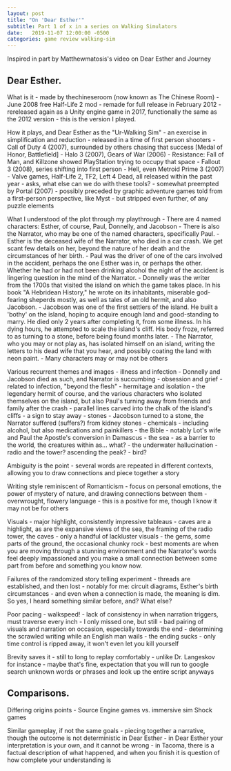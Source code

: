 ```yaml
---
layout: post
title: "On 'Dear Esther'"
subtitle: Part 1 of x in a series on Walking Simulators
date:   2019-11-07 12:00:00 -0500
categories: game review walking-sim
---
```


Inspired in part by Matthewmatosis's video on Dear Esther and Journey

## Dear Esther.

What is it
    - made by thechineseroom (now known as The Chinese Room)
    - June 2008 free Half-Life 2 mod
    - remade for full release in February 2012
    - rereleased again as a Unity engine game in 2017, functionally the same as the 2012 version
        - this is the version I played.

How it plays, and Dear Esther as the "Ur-Walking Sim"
    - an exercise in simplification and reduction - released in a time of first person shooters
        - Call of Duty 4 (2007), surrounded by others chasing that success [Medal of Honor, Battlefield]
        - Halo 3 (2007), Gears of War (2006)
        - Resistance: Fall of Man, and Killzone showed PlayStation trying to occupy that space
        - Fallout 3 (2008), series shifting into first person
        - Hell, even Metroid Prime 3 (2007)
        - Valve games, Half-Life 2, TF2, Left 4 Dead, all released within the past year
    - asks, what else can we do with these tools?
        - somewhat preempted by Portal (2007)
        - possibly preceded by graphic adventure games told from a first-person perspective, like Myst
        - but stripped even further, of any puzzle elements

What I understood of the plot through my playthrough
    - There are 4 named characters: Esther, of course, Paul, Donnelly, and Jacobson
    - There is also the Narrator, who may be one of the named characters, specifically Paul.
    - Esther is the deceased wife of the Narrator, who died in a car crash. We get scant few details on her, beyond the nature of her death and the circumstances of her birth.
    - Paul was the driver of one of the cars involved in the accident, perhaps the one Esther was in, or perhaps the other. Whether he had or had not been drinking alcohol the night of the accident is lingering question in the mind of the Narrator.
    - Donnelly was the writer from the 1700s that visited the island on which the game takes place. In his book "A Hebridean History," he wrote on its inhabitants, miserable god-fearing sheperds mostly, as well as tales of an old hermit, and also Jacobson.
    - Jacobson was one of the first settlers of the island. He built a 'bothy' on the island, hoping to acquire enough land and good-standing to marry. He died only 2 years after completing it, from some illness. In his dying hours, he attempted to scale the island's cliff. His body froze, referred to as turning to a stone, before being found months later.
    - The Narrator, who you may or not play as, has isolated himself on an island, writing the letters to his dead wife that you hear, and possibly coating the land with neon paint.
    - Many characters may or may not be others

Various recurrent themes and images
    - illness and infection - Donnelly and Jacobson died as such, and Narrator is succumbing
    - obsession and grief - related to infection, "beyond the flesh"
    - hermitage and isolation - the legendary hermit of course, and the various characters who isolated themselves on the island, but also Paul's turning away from friends and family after the crash
    - parallel lines carved into the chalk of the island's cliffs - a sign to stay away
    - stones - Jacobson turned to a stone, the Narrator suffered (suffers?) from kidney stones
    - chemicals - including alcohol, but also medications and painkillers
    - the Bible - notably Lot's wife and Paul the Apostle's conversion in Damascus
    - the sea - as a barrier to the world, the creatures within as... what?
        - the underwater hallucination
    - radio and the tower? ascending the peak?
    - bird?

Ambiguity is the point
    - several words are repeated in different contexts, allowing you to draw connections and piece together a story

Writing style reminiscent of Romanticism
    - focus on personal emotions, the power of mystery of nature, and drawing connections between them
    - overwrought, flowery language
    - this is a positive for me, though I know it may not be for others

Visuals
    - major highlight, consistently impressive tableaus
    - caves are a highlight, as are the expansive views of the sea, the framing of the radio tower, the caves
    - only a handful of lackluster visuals - the gems, some parts of the ground, the occasional chunky rock
    - best moments are when you are moving through a stunning environment and the Narrator's words feel deeply impassioned and you make a small connection between some part from before and something you know now.

Failures of the randomized story telling experiment
    - threads are established, and then lost
    - notably for me: circuit diagrams, Esther's birth circumstances
    - and even when a connection is made, the meaning is dim. So yes, I heard something similar before, and? What else?

Poor pacing
    - walkspeed!
    - lack of consistency in when narration triggers, must traverse every inch - I only missed one, but still
    - bad pairing of visuals and narration on occasion, especially towards the end - determining the scrawled writing while an English man wails
    - the ending sucks - only time control is ripped away, it won't even let you kill yourself

Brevity saves it
    - still to long to replay comfortably - unlike Dr. Langeskov for instance
    - maybe that's fine, expectation that you will run to google search unknown words or phrases and look up the entire script anyways

## Comparisons.

Differing origins points - Source Engine games vs. immersive sim Shock games

Similar gameplay, if not the same goals - piecing together a narrative, though the outcome is not deterministic in Dear Esther
    - in Dear Esther your interpretation is your own, and it cannot be wrong
    - in Tacoma, there is a factual description of what happened, and when you finish it is question of how complete your understanding is

